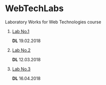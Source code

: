 # WebTechLabs

Laboratory Works for Web Technologies course

1. [Lab No.1](https://github.com/skidne/WebTechLabs/tree/master/lab%231)

   __DL__ 19.02.2018
   
2. [Lab No.2](https://github.com/skidne/WebTechLabs/tree/master/lab%232)
   
   __DL__ 12.03.2018

3. [Lab No.3](https://github.com/skidne/WebTechLabs/tree/master/lab%233)

   __DL__ 16.04.2018
